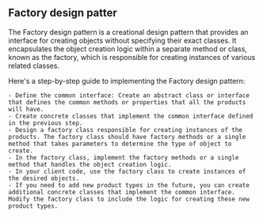 ## Factory design patter

The Factory design pattern is a creational design pattern that provides an interface for creating objects without
specifying their exact classes. It encapsulates the object creation logic within a separate method or class, known as
the factory, which is responsible for creating instances of various related classes.

Here's a step-by-step guide to implementing the Factory design pattern:

    - Define the common interface: Create an abstract class or interface that defines the common methods or properties that all the products will have.
    - Create concrete classes that implement the common interface defined in the previous step.
    - Design a factory class responsible for creating instances of the products. The factory class should have factory methods or a single method that takes parameters to determine the type of object to create.
    - In the factory class, implement the factory methods or a single method that handles the object creation logic.
    - In your client code, use the factory class to create instances of the desired objects.
    - If you need to add new product types in the future, you can create additional concrete classes that implement the common interface. Modify the factory class to include the logic for creating these new product types. 